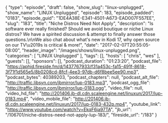 {
  "type": "episode",
  "draft": false,
  "show_slug": "linux-unplugged",
  "show_name": "LINUX Unplugged",
  "episode": 183,
  "episode_padded": "0183",
  "episode_guid": "1DE4A38E-E341-4501-A673-EAD007F557EE",
  "slug": "183",
  "title": "Niche Distros Need Not Apply",
  "description": "Is software ever really finished? Should we avoid boutique or niche Linux distros? We have a spirited discussion & attempt to finally answer those questions.\n\nWe also chat about what's new in Kodi 17, why open source on our TV\u2019s is critical & more!",
  "date": "2017-02-07T20:55:05-08:00",
  "header_image": "/images/shows/linux-unplugged.png",
  "categories": [
    "LINUX Unplugged"
  ],
  "tags": [],
  "hosts": [
    "chris",
    "wes"
  ],
  "guests": [],
  "sponsors": [],
  "podcast_duration": "01:23:20",
  "podcast_file": "https://aphid.fireside.fm/d/1437767933/f31a453c-fa15-491f-8618-3f71f1d565e5/8b0208cd-8fcf-4ee3-97db-d6f8bee5ee90.mp3",
  "podcast_bytes": 40389203,
  "podcast_chapters": null,
  "podcast_alt_file": "http://traffic.libsyn.com/jbmirror/lup-0183.mp3",
  "podcast_ogg_file": "http://traffic.libsyn.com/jbmirror/lup-0183.ogg",
  "video_file": null,
  "video_hd_file": "http://201406.jb-dl.cdn.scaleengine.net/linuxun/2017/lup-0183.mp4",
  "video_mobile_file": "http://201406.jb-dl.cdn.scaleengine.net/linuxun/2017/lup-0183-432p.mp4",
  "youtube_link": "https://www.youtube.com/watch?v=EkqF6ja97TA",
  "jb_url": "/106701/niche-distros-need-not-apply-lup-183/",
  "fireside_url": "/183"
}

